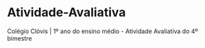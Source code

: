 # Atividade-Avaliativa
Colégio Clóvis | 1º ano do ensino médio - Atividade Avaliativa do 4º bimestre
